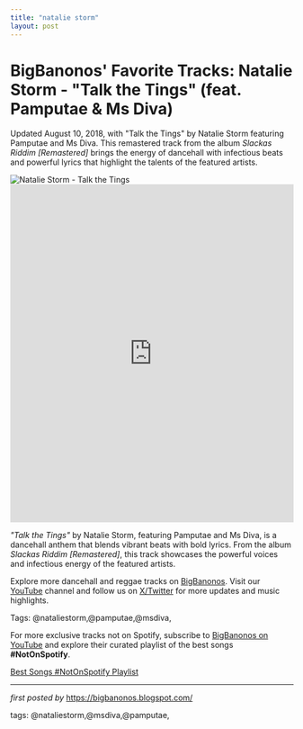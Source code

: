 ```yaml
---
title: "natalie storm"
layout: post
---
```

<!-- Post Title -->
<h1 >BigBanonos' Favorite Tracks: Natalie Storm - "Talk the Tings" (feat. Pamputae & Ms Diva)</h1> <!-- Introductory Text -->
<p >Updated August 10, 2018, with "Talk the Tings" by Natalie Storm featuring Pamputae and Ms Diva. This remastered track from the album <em>Slackas Riddim [Remastered]</em> brings the energy of dancehall with infectious beats and powerful lyrics that highlight the talents of the featured artists.</p> <!-- Featured Image -->
<div > <img src="https://i1.sndcdn.com/avatars-000008181408-n2wzr9-t1080x1080.jpg" alt="Natalie Storm - Talk the Tings" />
</div> <!-- YouTube Video Embed -->
<div > <iframe width="100%" height="601" src="https://www.youtube.com/embed/Myfgm2_uqfw" title="Natalie Storm - Talk Di Ting (feat. Pamputae & Ms. Diva)" frameborder="0" allow="accelerometer; autoplay; clipboard-write; encrypted-media; gyroscope; picture-in-picture; web-share" referrerpolicy="strict-origin-when-cross-origin" allowfullscreen></iframe>
</div> <!-- Song Information -->
<div > <p><em>"Talk the Tings"</em> by Natalie Storm, featuring Pamputae and Ms Diva, is a dancehall anthem that blends vibrant beats with bold lyrics. From the album <em>Slackas Riddim [Remastered]</em>, this track showcases the powerful voices and infectious energy of the featured artists.</p>
</div> <!-- Footer Links -->
<div > <p>Explore more dancehall and reggae tracks on <a href="https://bigbanonos.blogspot.com/" target="_blank">BigBanonos</a>. Visit our <a href="https://www.youtube.com/@BigBanonos" target="_blank">YouTube</a> channel and follow us on <a href="https://x.com/bigbanonos" target="_blank">X/Twitter</a> for more updates and music highlights.</p>
</div> <!-- Tags -->
<p >Tags: @nataliestorm,@pamputae,@msdiva,</p>


<!--Subscribe and Playlist Links-->
<div>
    <p>For more exclusive tracks not on Spotify, subscribe to <a href="https://www.youtube.com/@BigBanonos" target="_blank">BigBanonos on YouTube</a> and explore their curated playlist of the best songs <strong>#NotOnSpotify</strong>.</p>
    <p><a href="https://www.youtube.com/playlist?list=PLtuNtuTatqI0kFahUCbtbfenC_ET5O_tr" target="_blank">Best Songs #NotOnSpotify Playlist<br /></a></p></div>

<hr />

<p><em>first posted by</em> <a href="https://bigbanonos.blogspot.com/" rel="noopener" target="_new">https://bigbanonos.blogspot.com/</a></p>

<p>tags: @nataliestorm,@msdiva,@pamputae,</p>
